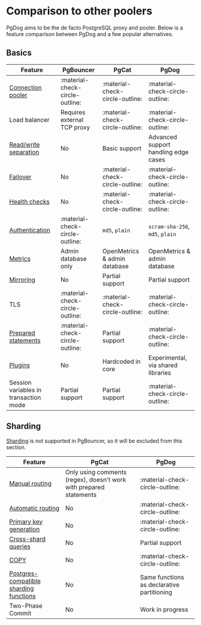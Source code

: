 # Comparison to other poolers

PgDog aims to be the de facto PostgreSQL proxy and pooler. Below is a feature comparison between PgDog and a few popular alternatives.

## Basics

| Feature | PgBouncer | PgCat | PgDog |
|-|-|-|-|
| [Connection pooler](../features/transaction-mode.md) | :material-check-circle-outline: | :material-check-circle-outline: | :material-check-circle-outline: |
| Load balancer | Requires external TCP proxy | :material-check-circle-outline: | :material-check-circle-outline: |
| [Read/write separation](../features/load-balancer/index.md#handling-writes) | No | Basic support | Advanced support handling edge cases |
| [Failover](../features/load-balancer/healthchecks.md) | No | :material-check-circle-outline: | :material-check-circle-outline: |
| [Health checks](../features/load-balancer/healthchecks.md) | No | :material-check-circle-outline:  | :material-check-circle-outline: |
| [Authentication](../features/authentication.md) | :material-check-circle-outline: | `md5`, `plain` | `scram-sha-256`, `md5`, `plain` |
| [Metrics](../features/metrics.md) | Admin database only | OpenMetrics & admin database | OpenMetrics & admin database |
| [Mirroring](../features/mirroring.md) | No | Partial support | Partial support |
| TLS | :material-check-circle-outline: | :material-check-circle-outline: | :material-check-circle-outline: |
| [Prepared statements](../features/prepared-statements.md) | :material-check-circle-outline: | Partial support | :material-check-circle-outline: |
| [Plugins](../features/plugins/index.md) | No | Hardcoded in core | Experimental, via shared libraries |
| Session variables in transaction mode | Partial support | Partial support | :material-check-circle-outline: |

## Sharding

[Sharding](../features/sharding/index.md) is not supported in PgBouncer, so it will be excluded from this section.

| Feature | PgCat | PgDog |
|-|-|-|
| [Manual routing](../features/sharding/manual-routing.md) | Only using comments (regex), doesn't work with prepared statements | :material-check-circle-outline: |
| [Automatic routing](../features/sharding/query-routing.md) | No | :material-check-circle-outline: |
| [Primary key generation](../features/sharding/primary-keys.md) | No | :material-check-circle-outline: |
| [Cross-shard queries](../features/sharding/cross-shard.md) | No | Partial support |
| [COPY](../features/sharding/copy.md) | No | :material-check-circle-outline: |
| [Postgres-compatible sharding functions](../features/sharding/sharding-functions.md) | No | Same functions as declarative partitioning |
| Two-Phase Commit  | No | Work in progress |
